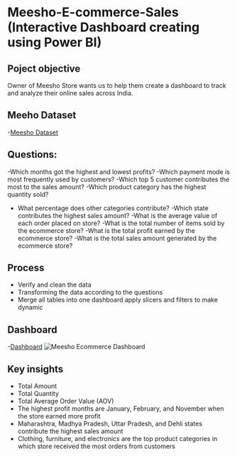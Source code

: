 # Meesho-E-commerce-Sales (Interactive Dashboard creating using Power BI)

## Poject objective
Owner of Meesho Store wants us to help them create a dashboard to track and analyze their online sales across India.

## Meeho Dataset 
-<a href = "https://github.com/Tehreem112/Meesho-Ecommerce-Sales">Meesho Dataset</a>

## Questions: 
-Which months got the highest and lowest profits?
-Which payment mode is most frequently used by customers?
-Which top 5 customer contributes the most to the sales amount?
-Which product category has the highest quantity sold?
- What percentage does other categories  contribute?
-Which state contributes the highest sales amount?
-What is the average value of each order placed on store?
-What is the total number of items sold by the ecommerce store?
-What is the total profit earned by the ecommerce store?
-What is the total sales amount generated by the ecommerce store?

## Process
- Verify and clean the data
- Transforming the data according to the questions
- Merge all tables into one dashboard apply slicers and filters to make dynamic

## Dashboard
-<a href = "https://github.com/Tehreem112/Meesho-Ecommerce-Sales/blob/main/Meesho%20Ecommerce%20Dashboard.png">Dashboard</a>
![Meesho Ecommerce Dashboard](https://github.com/user-attachments/assets/d02d1e22-1326-42ad-b657-2bd9a7fab2aa)

## Key insights
- Total Amount
- Total Quantity
- Total Average Order Value (AOV)
- The highest profit months are January, February, and November when   the store earned more profit 
- Maharashtra, Madhya Pradesh, Uttar Pradesh, and Dehli states contribute the highest sales amount
- Clothing, furniture, and electronics  are the top product categories in which store received the most orders from customers


